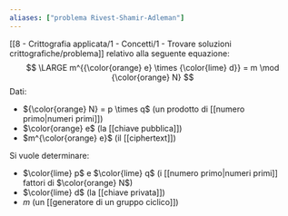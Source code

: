 ```yaml
---
aliases: ["problema Rivest-Shamir-Adleman"]
---
```


[[8 - Crittografia applicata/1 - Concetti/1 - Trovare soluzioni crittografiche/problema]] relativo alla seguente equazione:
$$
\LARGE m^{{\color{orange} e} \times {\color{lime} d}} = m \mod {\color{orange} N}
$$
Dati:
- ${\color{orange} N} = p \times q$ (un prodotto di [[numero primo|numeri primi]])
- $\color{orange} e$ (la [[chiave pubblica]])
- $m^{\color{orange} e}$ (il [[ciphertext]])

Si vuole determinare:
- $\color{lime} p$ e $\color{lime} q$ (i [[numero primo|numeri primi]] fattori di $\color{orange} N$)
- $\color{lime} d$ (la [[chiave privata]])
- $m$ (un [[generatore di un gruppo ciclico]])
